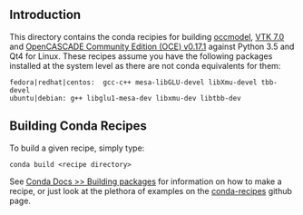 ## Introduction

This directory contains the conda recipies for building [occmodel](https://github.com/colonelzentor/occmodel), [VTK 7.0](http://www.vtk.org) and [OpenCASCADE Community Edition (OCE) v0.17.1](https://github.com/tpaviot/oce) against Python 3.5 and Qt4 for Linux.  These recipes assume you have the following packages installed at the system level as there are not conda equivalents for them:

    fedora|redhat|centos:  gcc-c++ mesa-libGLU-devel libXmu-devel tbb-devel
    ubuntu|debian: g++ libglu1-mesa-dev libxmu-dev libtbb-dev

## Building Conda Recipes

To build a given recipe, simply type:

    conda build <recipe directory>

See [Conda Docs >> Building packages](http://conda.pydata.org/docs/building/build.html) for information on how to make a recipe, or just look at the plethora of examples on the [conda-recipes](https://github.com/conda/conda-recipes) github page.